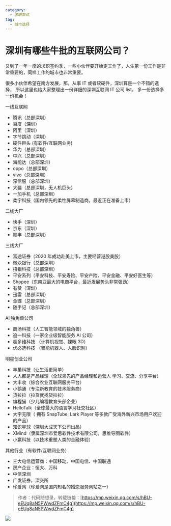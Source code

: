 ```yaml
---
category:
  - 求职面试
tag:
  - 城市选择
---
```


# 深圳有哪些牛批的互联网公司？

又到了一年一度的求职签约季，一些小伙伴要开始定工作了，人生第一份工作是非常重要的，同样工作的城市也非常重要。

很多小伙伴希望在南方发展，那，从事 IT 或者软硬件，深圳算是一个不错的选择， 所以这里也给大家整理出一份详细的深圳互联网 IT 公司 list， 多一份选择多一份机会！

一线互联网

- 腾讯（总部深圳）
- 百度（深圳）
- 阿里（深圳）
- 字节跳动（深圳）
- 硬件巨头 (有软件/互联网业务)
- 华为（总部深圳）
- 中兴（总部深圳）
- 海能达（总部深圳）
- oppo（总部深圳）
- vivo（总部深圳）
- 深信服（总部深圳）
- 大疆（总部深圳，无人机巨头）
- 一加手机（总部深圳）
- 柔宇科技（国内领先的柔性屏幕制造商，最近正在准备上市）

二线大厂

- 快手（深圳）
- 京东（深圳）
- 顺丰（总部深圳）

三线大厂

- 富途证券（2020 年成功赴美上市，主要经营港股美股）
- 微众银行（总部深圳）
- 招银科技（总部深圳）
- 平安系列（平安科技、平安寿险、平安产险、平安金融、平安好医生等）
- Shopee（东南亚最大的电商平台，最近发展势头非常强劲）
- 有赞（深圳）
- 迅雷（总部深圳）
- 金蝶（总部深圳）
- 随手记（总部深圳）

AI 独角兽公司

- 商汤科技（人工智能领域的独角兽）
- 追一科技（一家企业级智能服务 AI 公司）
- 超多维科技 （计算机视觉、裸眼 3D）
- 优必选科技 （智能机器人、人脸识别）

明星创业公司

- 丰巢科技（让生活更简单）
- 人人都是产品经理（全球领先的产品经理和运营人 学习、交流、分享平台）
- 大丰收（综合农业互联网服务平台）
- 小鹅通（专注新教育的技术服务商）
- 货拉拉（拉货就找货拉拉）
- 编程猫（少儿编程教育头部企业）
- HelloTalk（全球最大的语言学习社交社区）
- 大宇无限（ 拥有 SnapTube, Lark Player 等多款广受海外新兴市场用户欢迎的产品）
- 知识星球（深圳大成天下公司出品）
- XMind（隶属深圳市爱思软件技术有限公司，思维导图软件）
- 小赢科技（以技术重塑人类的金融体验）

其他行业（有软件/互联网业务）

- 三大电信运营商：中国移动、中国电信、中国联通
- 房产企业：恒大、万科
- 中信深圳
- 广发证券，深交所
- 珍爱网（珍爱网是国内知名的婚恋服务网站之一）

> 作者：代码随想录，转载链接：[https://mp.weixin.qq.com/s/hBU-eEUq8aN5PWwdZFmC4g](https://mp.weixin.qq.com/s/hBU-eEUq8aN5PWwdZFmC4g)

![](https://cdn.jsdelivr.net/gh/thinkingme/thinkingme.github.io@master/images/xingbiaogongzhonghao.png)
